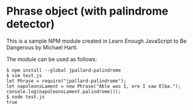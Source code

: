 # Phrase object (with palindrome detector)

This is a sample NPM module created in Learn Enough JavaScript to Be Dangerous by Michael Hartl.

The module can be used as follows:

```
$ npm install --global jpallard-palindrome
$ vim test.js
let Phrase = require("jpallard-palindrome");
let napoleonsLament = new Phrase("Able was I, ere I saw Elba.");
console.log(napoleonsLament.palindrome());
$ node test.js
true
```